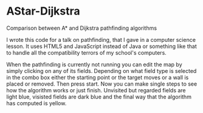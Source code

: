 # AStar-Dijkstra
Comparison between A* and Dijkstra pathfinding algorithms

I wrote this code for a talk on pathfinding, that I gave in a computer science lesson.
It uses HTML5 and JavaScript instead of Java or something like that to handle all the compatibility terrors of my school's computers.

When the pathfinding is currently not running you can edit the map by simply clicking on any of its fields. Depending on what field type is selected in the combo box either the starting point or the target moves or a wall is placed or removed.
Then press start. Now you can make single steps to see how the algorithm works or just finish. Unvisited but regarded fields are light blue, visisted fields are dark blue and the final way that the algorithm has computed is yellow. 

